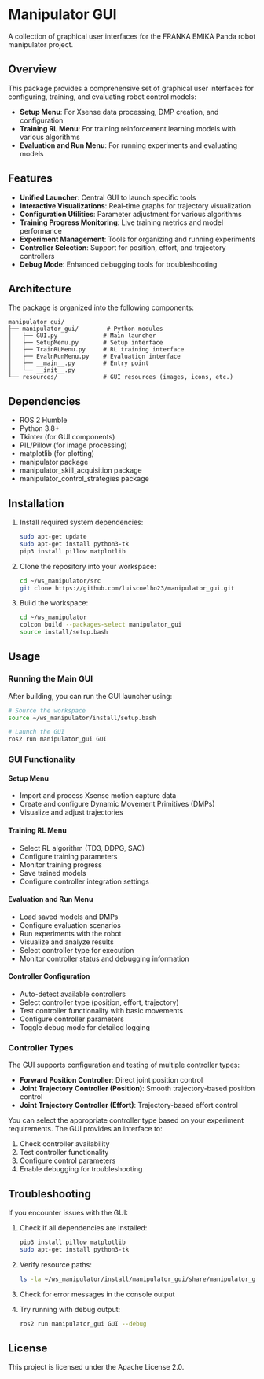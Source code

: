 # Manipulator GUI

A collection of graphical user interfaces for the FRANKA EMIKA Panda robot manipulator project.

## Overview

This package provides a comprehensive set of graphical user interfaces for configuring, training, and evaluating robot control models:

- **Setup Menu**: For Xsense data processing, DMP creation, and configuration
- **Training RL Menu**: For training reinforcement learning models with various algorithms
- **Evaluation and Run Menu**: For running experiments and evaluating models

## Features

- **Unified Launcher**: Central GUI to launch specific tools
- **Interactive Visualizations**: Real-time graphs for trajectory visualization
- **Configuration Utilities**: Parameter adjustment for various algorithms
- **Training Progress Monitoring**: Live training metrics and model performance
- **Experiment Management**: Tools for organizing and running experiments
- **Controller Selection**: Support for position, effort, and trajectory controllers
- **Debug Mode**: Enhanced debugging tools for troubleshooting

## Architecture

The package is organized into the following components:

```
manipulator_gui/
├── manipulator_gui/        # Python modules
│   ├── GUI.py             # Main launcher
│   ├── SetupMenu.py       # Setup interface
│   ├── TrainRLMenu.py     # RL training interface
│   ├── EvalnRunMenu.py    # Evaluation interface
│   ├── __main__.py        # Entry point
│   └── __init__.py
└── resources/             # GUI resources (images, icons, etc.)
```

## Dependencies

- ROS 2 Humble
- Python 3.8+
- Tkinter (for GUI components)
- PIL/Pillow (for image processing)
- matplotlib (for plotting)
- manipulator package
- manipulator_skill_acquisition package
- manipulator_control_strategies package

## Installation

1. Install required system dependencies:
   ```bash
   sudo apt-get update
   sudo apt-get install python3-tk
   pip3 install pillow matplotlib
   ```

2. Clone the repository into your workspace:
   ```bash
   cd ~/ws_manipulator/src
   git clone https://github.com/luiscoelho23/manipulator_gui.git
   ```

3. Build the workspace:
   ```bash
   cd ~/ws_manipulator
   colcon build --packages-select manipulator_gui
   source install/setup.bash
   ```

## Usage

### Running the Main GUI

After building, you can run the GUI launcher using:

```bash
# Source the workspace
source ~/ws_manipulator/install/setup.bash

# Launch the GUI
ros2 run manipulator_gui GUI
```

### GUI Functionality

#### Setup Menu
- Import and process Xsense motion capture data
- Create and configure Dynamic Movement Primitives (DMPs)
- Visualize and adjust trajectories

#### Training RL Menu
- Select RL algorithm (TD3, DDPG, SAC)
- Configure training parameters
- Monitor training progress
- Save trained models
- Configure controller integration settings

#### Evaluation and Run Menu
- Load saved models and DMPs
- Configure evaluation scenarios
- Run experiments with the robot
- Visualize and analyze results
- Select controller type for execution
- Monitor controller status and debugging information

#### Controller Configuration
- Auto-detect available controllers
- Select controller type (position, effort, trajectory)
- Test controller functionality with basic movements
- Configure controller parameters
- Toggle debug mode for detailed logging

### Controller Types

The GUI supports configuration and testing of multiple controller types:

- **Forward Position Controller**: Direct joint position control
- **Joint Trajectory Controller (Position)**: Smooth trajectory-based position control
- **Joint Trajectory Controller (Effort)**: Trajectory-based effort control

You can select the appropriate controller type based on your experiment requirements. The GUI provides an interface to:

1. Check controller availability
2. Test controller functionality
3. Configure control parameters
4. Enable debugging for troubleshooting

## Troubleshooting

If you encounter issues with the GUI:

1. Check if all dependencies are installed:
   ```bash
   pip3 install pillow matplotlib
   sudo apt-get install python3-tk
   ```

2. Verify resource paths:
   ```bash
   ls -la ~/ws_manipulator/install/manipulator_gui/share/manipulator_gui/resources/
   ```
   
3. Check for error messages in the console output

4. Try running with debug output:
   ```bash
   ros2 run manipulator_gui GUI --debug
   ```

## License

This project is licensed under the Apache License 2.0. 
